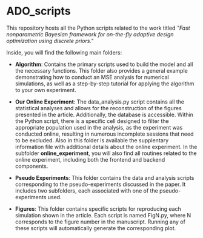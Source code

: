 # ADO_scripts

This repository hosts all the Python scripts related to the work titled *"Fast nonparametric Bayesian framework for on-the-fly adaptive design optimization using discrete priors."*

Inside, you will find the following main folders:

- **Algorithm**: Contains the primary scripts used to build the model and all the necessary functions. This folder also provides a general example demonstrating how to conduct an MSE analysis for numerical simulations, as well as a step-by-step tutorial for applying the algorithm to your own experiment.

- **Our Online Experiment**: The data_analysis.py script contains all the statistical analyses and allows for the reconstruction of the figures presented in the article. Additionally, the database is accessible. Within the Python script, there is a specific cell designed to filter the appropriate population used in the analysis, as the experiment was conducted online, resulting in numerous incomplete sessions that need to be excluded.  Also in this folder is available the supplentary information file with additional details about the online experiment.
  In the subfolder **online_experiment**, you will also find all routines related to the online experiment, including both the frontend and backend components.

- **Pseudo Experiments**: This folder contains the data and analysis scripts corresponding to the pseudo-experiments discussed in the paper. It includes two subfolders, each associated with one of the pseudo-experiments used.

- **Figures**: This folder contains specific scripts for reproducing each simulation shown in the article. Each script is named FigN.py, where N corresponds to the figure number in the manuscript. Running any of these scripts will automatically generate the corresponding plot.
